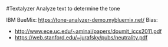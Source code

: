 #Textalyzer
Analyze text to determine the tone

IBM BueMix: https://tone-analyzer-demo.mybluemix.net/
Bias: 
- http://www.ece.uc.edu/~aminai/papers/doumit_iccs2011.pdf
- https://web.stanford.edu/~jurafsky/pubs/neutrality.pdf
